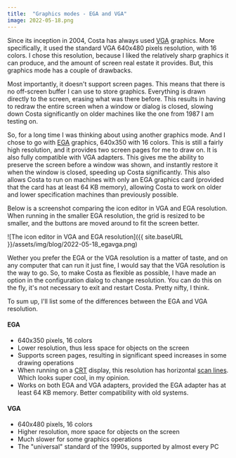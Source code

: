```yaml
---
title:  "Graphics modes - EGA and VGA"
image: 2022-05-18.png
---
```

Since its inception in 2004, Costa has always used [VGA](https://en.wikipedia.org/wiki/Video_Graphics_Array) graphics. More specifically, it used the standard VGA 640x480 pixels resolution, with 16 colors. I chose this resolution, because I liked the relatively sharp graphics it can produce, and the amount of screen real estate it provides. But, this graphics mode has a couple of drawbacks.<!--more-->

Most importantly, it doesn't support screen pages. This means that there is no off-screen buffer I can use to store graphics. Everything is drawn directly to the screen, erasing what was there before. This results in having to redraw the entire screen when a window or dialog is closed, slowing down Costa significantly on older machines like the one from 1987 I am testing on.

So, for a long time I was thinking about using another graphics mode. And I chose to go with [EGA](https://en.wikipedia.org/wiki/Enhanced_Graphics_Adapter) graphics, 640x350 with 16 colors. This is still a fairly high resolution, and it provides two screen pages for me to draw on. It is also fully compatible with VGA adapters. This gives me the ability to preserve the screen before a window was shown, and instantly restore it when the window is closed, speeding up Costa significantly. This also allows Costa to run on machines with only an EGA graphics card (provided that the card has at least 64 KB memory), allowing Costa to work on older and lower specification machines than previously possible.

Below is a screenshot comparing the icon editor in VGA and EGA resolution. When running in the smaller EGA resolution, the grid is resized to be smaller, and the buttons are moved around to fit the screen better.

![The icon editor in VGA and EGA resolution]({{ site.baseURL }}/assets/img/blog/2022-05-18_egavga.png)

Wether you prefer the EGA or the VGA resolution is a matter of taste, and on any computer that can run it just fine, I would say that the VGA resolution is the way to go. So, to make Costa as flexible as possible, I have made an option in the configuration dialog to change resolution. You can do this on the fly, it's not necessary to exit and restart Costa. Pretty nifty, I think.

To sum up, I'll list some of the differences between the EGA and VGA resolution.

#### EGA

- 640x350 pixels, 16 colors
- Lower resolution, thus less space for objects on the screen
- Supports screen pages, resulting in significant speed increases in some drawing operations
- When running on a [CRT](https://en.wikipedia.org/wiki/Cathode-ray_tube) display, this resolution has horizontal [scan lines](https://en.wikipedia.org/wiki/Scan_line). Which looks super cool, in my opinion.
- Works on both EGA and VGA adapters, provided the EGA adapter has at least 64 KB memory. Better compatibility with old systems.

#### VGA

- 640x480 pixels, 16 colors
- Higher resolution, more space for objects on the screen
- Much slower for some graphics operations
- The "universal" standard of the 1990s, supported by almost every PC

